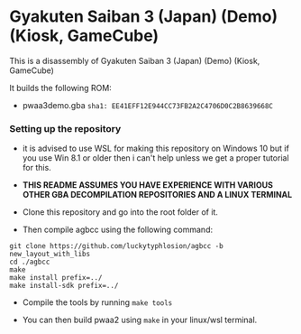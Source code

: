 # Gyakuten Saiban 3 (Japan) (Demo) (Kiosk, GameCube)

This is a disassembly of Gyakuten Saiban 3 (Japan) (Demo) (Kiosk, GameCube)

It builds the following ROM:
* pwaa3demo.gba `sha1: EE41EFF12E944CC73FB2A2C4706D0C2B8639668C`

### Setting up the repository

* it is advised to use WSL for making this repository on Windows 10 but if you use Win 8.1 or older then i can't help unless we get a proper tutorial for this.  

* **THIS README ASSUMES YOU HAVE EXPERIENCE WITH VARIOUS OTHER GBA DECOMPILATION REPOSITORIES AND A LINUX TERMINAL** 

* Clone this repository and go into the root folder of it.

* Then compile agbcc using the following command:
```
git clone https://github.com/luckytyphlosion/agbcc -b new_layout_with_libs
cd ./agbcc
make
make install prefix=../
make install-sdk prefix=../
```
* Compile the tools by running `make tools`

* You can then build pwaa2 using `make` in your linux/wsl terminal.
